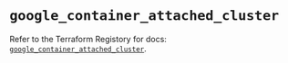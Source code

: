 # `google_container_attached_cluster`

Refer to the Terraform Registory for docs: [`google_container_attached_cluster`](https://www.terraform.io/docs/providers/google-beta/r/google_container_attached_cluster).
